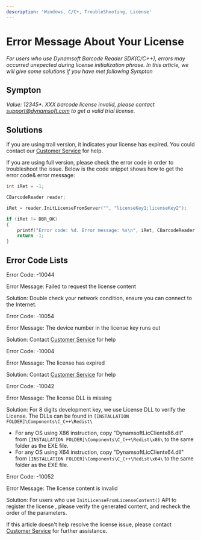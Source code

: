```yaml
---
description: 'Windows, C/C+, TroubleShooting, License'
---
```


# Error Message About Your License

_For users who use Dynamsoft Barcode Reader SDK\(C/C++\), errors may occurred unepected during license initialization phrase. In this article, we will give some solutions if you have met following Sympton_

## Sympton

_Value: 12345\*. XXX barcode license invalid, please contact support@dynamsoft.com to get a valid trial license._

## Solutions

If you are using trail version, it indicates your license has expired. You could contact our [Customer Service](https://www.dynamsoft.com/Company/Contact.aspx) for help.

If you are using full version, please check the error code in order to troubleshoot the issue. Below is the code snippet shows how to get the error code& error message:

```cpp
int iRet = -1;

CBarcodeReader reader;

iRet = reader.InitLicenseFromServer("", "licenseKey1;licenseKey2");

if (iRet != DBR_OK)
{
    printf("Error code: %d. Error message: %s\n", iRet, CBarcodeReader::GetErrorString(iRet));
    return -1;
}
```

## Error Code Lists

Error Code:  -10044

Error Message: Failed to request the license content

Solution: Double check your network condition, ensure you can connect to the Internet.



Error Code: -10054

Error Message: The device number in the license key runs out

Solution: Contact [Customer Service](https://www.dynamsoft.com/Company/Contact.aspx) for help



Error Code: -10004

Error Message: The license has expired

Solution: Contact [Customer Service](https://www.dynamsoft.com/Company/Contact.aspx) for help



Error Code: -10042

Error Message: The license DLL is missing

Solution:  For 8 digits development key, we use License DLL to verify the License. The DLLs can be found in  `[INSTALLATION FOLDER]\Components\C_C++\Redist\`

* For any OS using X86 instruction, copy "DynamsoftLicClientx86.dll" from `[INSTALLATION FOLDER]\Components\C_C++\Redist\x86\` to the same folder as the EXE file.
* For any OS using X64 instruction, copy "DynamsoftLicClientx64.dll" from `[INSTALLATION FOLDER]\Components\C_C++\Redist\x64\` to the same folder as the EXE file.



Error Code: -10052

Error Message: The license content is invalid

Solution: For users who use  `InitLicenseFromLicenseContent()` API to register the license , please verify the generated content, and recheck the order of the parameters.

 If this article doesn't help resolve the license issue, please contact [Customer Service](https://www.dynamsoft.com/Company/Contact.aspx) for further assistance.

